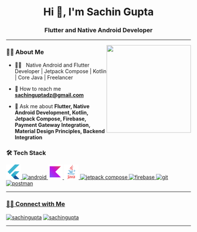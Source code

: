 <h1 align="center">Hi 👋, I'm Sachin Gupta</h1>
<h3 align="center">Flutter and Native Android Developer</h3>

<hr>

<img align='right' src="https://media.giphy.com/media/eHQxhNVtlPMuDMqLFf/giphy.gif" width="230" height="240">

<h3> 👨‍💻 About Me </h3>

- 👨‍💻 &nbsp; Native Android and Flutter Developer | Jetpack Compose | Kotlin | Core Java | Freelancer  

- 💌 How to reach me **sachinguptadz@gmail.com**

- 💨 Ask me about **Flutter, Native Android Development, Kotlin, Jetpack Compose, Firebase, Payment Gateway Integration, Material Design Principles, Backend Integration**

<h3>🛠️ Tech Stack</h3>
<a href="https://flutter.dev" target="_blank"> <img src="https://raw.githubusercontent.com/devicons/devicon/master/icons/flutter/flutter-original.svg" alt="flutter" width="40" height="40"/> </a> 
<a href="https://developer.android.com" target="_blank"> <img src="https://developer.android.com/static/studio/images/android-studio-stable.svg" alt="android" width="40" height="40"/> </a> 
<a href="https://kotlinlang.org" target="_blank"> <img src="https://raw.githubusercontent.com/devicons/devicon/master/icons/kotlin/kotlin-original.svg" alt="kotlin" width="40" height="40"/> </a> 
<a href="https://www.java.com" target="_blank"> <img src="https://raw.githubusercontent.com/devicons/devicon/master/icons/java/java-original-wordmark.svg" alt="java" width="40" height="40"/> </a> 
<a href="https://developer.android.com/jetpack/compose" target="_blank"> <img src="https://blogger.googleusercontent.com/img/b/R29vZ2xl/AVvXsEjC97Z8BResg5dlPqczsRCFhP6zewWX0X0e7fVPG-G7PuUZwwZVsi9OPoqJYkgqT2h0FI95SsmWzVEgpt8b8HAqFiIxZ98TFtY4lE0b8UrtVJ2HrJebRwl6C9DslsQDl9KnBIrdHS6LtkY/s1600/jetpack+compose+icon_RGB.png" alt="jetpack compose" width="40" height="40"/> </a>
<a href="https://www.docker.com/" target="_blank"></a> <a href="https://firebase.google.com/" target="_blank"> <img src="https://www.vectorlogo.zone/logos/firebase/firebase-icon.svg" alt="firebase" width="40" height="40"/> </a> <a href="https://git-scm.com/" target="_blank"> <img src="https://www.vectorlogo.zone/logos/git-scm/git-scm-icon.svg" alt="git" width="40" height="40"/> </a> 
<a href="https://postman.com" target="_blank"> <img src="https://www.vectorlogo.zone/logos/getpostman/getpostman-icon.svg" alt="postman" width="40" height="40"/> </a>

<hr>

<h3><a href="https://www.linkedin.com/in/sachindzz/" target="blank">🤝🏻 Connect with Me</a> </h3>

<p align="left">
<a href="https://www.linkedin.com/in/sachindzz/" target="blank"><img align="center" src="https://cdn.jsdelivr.net/npm/simple-icons@3.0.1/icons/linkedin.svg" alt="sachingupta" height="30" width="40" /></a>
<a href="https://www.instagram.com/sachindzz/" target="blank"><img align="center" src="https://cdn.jsdelivr.net/npm/simple-icons@3.0.1/icons/instagram.svg" alt="sachingupta" height="30" width="40" /></a>
</p>

<hr>
